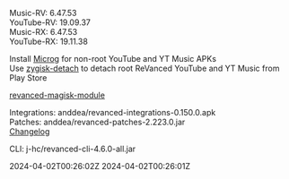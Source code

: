 Music-RV: 6.47.53  
YouTube-RV: 19.09.37  
Music-RX: 6.47.53  
YouTube-RX: 19.11.38  

Install [Microg](https://github.com/ReVanced/GmsCore/releases) for non-root YouTube and YT Music APKs  
Use [zygisk-detach](https://github.com/j-hc/zygisk-detach) to detach root ReVanced YouTube and YT Music from Play Store  

[revanced-magisk-module](https://github.com/j-hc/revanced-magisk-module)
  
Integrations: anddea/revanced-integrations-0.150.0.apk  
Patches: anddea/revanced-patches-2.223.0.jar  
[Changelog](https://github.com/anddea/revanced-patches/releases/tag/v2.223.0)

CLI: j-hc/revanced-cli-4.6.0-all.jar    

2024-04-02T00:26:02Z
2024-04-02T00:26:01Z
